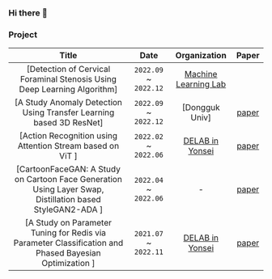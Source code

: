 ### Hi there 👋

<!--
**nebulajo/nebulajo** is a ✨ _special_ ✨ repository because its `README.md` (this file) appears on your GitHub profile.

Here are some ideas to get you started:

- 🔭 I’m currently working on ...
- 🌱 I’m currently learning ...
- 👯 I’m looking to collaborate on ...
- 🤔 I’m looking for help with ...
- 💬 Ask me about ...
- 📫 How to reach me: ...
- 😄 Pronouns: ...
- ⚡ Fun fact: ...
-->


### Project

| Title | Date  | Organization | Paper |
|:-----:	|:----------:	|:-----------:| :-----------:|
| [Detection of Cervical Foraminal Stenosis Using Deep Learning Algorithm] | `2022.09` ~ `2022.12` 	| [Machine Learning Lab](https://www.ml.dongguk.edu/) | 
| [A Study Anomaly Detection Using Transfer Learning based 3D ResNet] | `2022.09` ~ `2022.12` 	| [Dongguk Univ] | [paper](https://c11.kr/19ef6)
| [Action Recognition using Attention Stream based on ViT ] | `2022.02` ~ `2022.06` 	| [DELAB in Yonsei](http://delab.yonsei.ac.kr/) | [paper](https://c11.kr/19e4t)
| [CartoonFaceGAN: A Study on Cartoon Face Generation Using Layer Swap, Distillation based StyleGAN2-ADA ] | `2022.04` ~ `2022.06` 	| - | [paper](https://c11.kr/19ef4)
| [A Study on Parameter Tuning for Redis via Parameter Classification and Phased Bayesian Optimization ] | `2021.07` ~ `2022.11` 	| [DELAB in Yonsei](http://delab.yonsei.ac.kr/) | [paper](https://c11.kr/19e4j)




